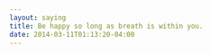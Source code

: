 ```yaml
---
layout: saying
title: Be happy so long as breath is within you.
date: 2014-03-11T01:13:20-04:00
---
```

